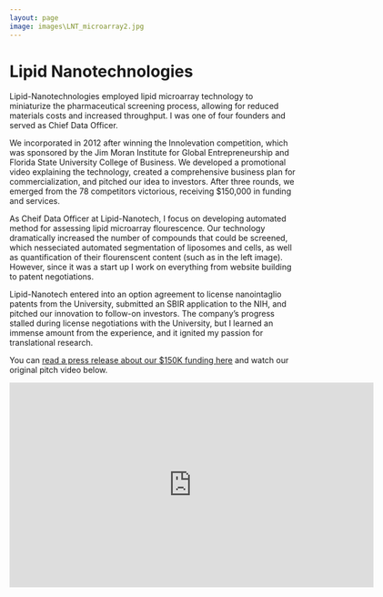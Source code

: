 ```yaml
---
layout: page
image: images\LNT_microarray2.jpg
---
```

# Lipid Nanotechnologies

Lipid-Nanotechnologies employed lipid microarray technology to miniaturize the pharmaceutical screening process, allowing for reduced materials costs and increased throughput. I was one of four founders and served as Chief Data Officer. 

We incorporated in 2012 after winning the Innolevation competition, which was sponsored by the Jim Moran Institute for Global Entrepreneurship and Florida State University College of Business. We developed a promotional video explaining the technology, created a comprehensive business plan for commercialization, and pitched our idea to investors. After three rounds, we emerged from the 78 competitors victorious, receiving $150,000 in funding and services. 

As Cheif Data Officer at Lipid-Nanotech, I focus on developing automated method for assessing lipid microarray flourescence. Our technology dramatically increased the number of compounds that could be screened, which nesseciated automated segmentation of liposomes and cells, as well as quantification of their flourenscent content (such as in the left image). However, since it was a start up I work on everything from website building to patent negotiations.

Lipid-Nanotech entered into an option agreement to license nanointaglio patents from the University, submitted an SBIR application to the NIH, and pitched our innovation to follow-on investors. The company’s progress stalled during license negotiations with the University, but I learned an immense amount from the experience, and it ignited my passion for translational research.

You can [read a press release about our $150K funding here][1] and watch our original pitch video below.

<iframe width="640" height="360" src="https://www.youtube.com/embed/HE7rgtaJ_AY?controls=0&amp;showinfo=0" frameborder="0" allowfullscreen></iframe>

[1]: https://news.fsu.edu/news/science-technology/2012/04/15/biological-science-majors-emerge-top-winners-innolevation-challenge/

[comment]: <> (http://www.lipidnanotech.net/)
[comment]: <> (https://www.youtube.com/embed/HE7rgtaJ_AY
)
[comment]: <> (https://news.fsu.edu/news/science-technology/2012/04/15/biological-science-majors-emerge-top-winners-innolevation-challenge/
)
